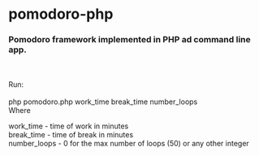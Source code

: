# pomodoro-php
<h3><b>Pomodoro framework implemented in PHP ad command line app.</b></h3>
<br><br>
Run:
<br><br>
php pomodoro.php work_time break_time number_loops
<br>
Where

work_time   -  time of work in minutes<br>
break_time   - time of break in minutes<br>
number_loops - 0 for the max number of loops (50) or any other integer
